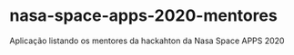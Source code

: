 # nasa-space-apps-2020-mentores
Aplicação listando os mentores da hackahton da Nasa Space APPS 2020
